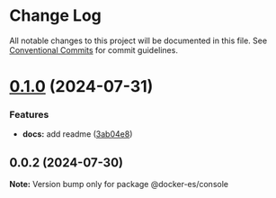 # Change Log

All notable changes to this project will be documented in this file.
See [Conventional Commits](https://conventionalcommits.org) for commit guidelines.

# [0.1.0](https://github.com/docker-awesome/docker-es/compare/@docker-es/console@0.0.2...@docker-es/console@0.1.0) (2024-07-31)


### Features

* **docs:** add readme ([3ab04e8](https://github.com/docker-awesome/docker-es/commit/3ab04e849e9418c8c000ea5fe56472783f28208c))





## 0.0.2 (2024-07-30)

**Note:** Version bump only for package @docker-es/console
